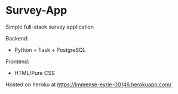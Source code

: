 # Survey-App
Simple full-stack survey application

Backend:
- Python + flask + PostgreSQL

Frontend: 
- HTML/Pure CSS

Hosted on heroku at <https://immense-eyrie-00146.herokuapp.com/>
